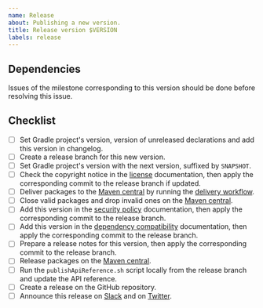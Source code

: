```yaml
---
name: Release
about: Publishing a new version.
title: Release version $VERSION
labels: release
---
```


## Dependencies

Issues of the milestone corresponding to this version should be done before resolving this issue.

## Checklist

- [ ] Set Gradle project's version, version of unreleased declarations and add this version in changelog.
- [ ] Create a release branch for this new version.
- [ ] Set Gradle project's version with the next version, suffixed by `SNAPSHOT`.
- [ ] Check the copyright notice in the [license] documentation, then apply the corresponding commit to the release branch if updated.
- [ ] Deliver packages to the [Maven central] by running the [delivery workflow].
- [ ] Close valid packages and drop invalid ones on the [Maven central].
- [ ] Add this version in the [security policy] documentation, then apply the corresponding commit to the release branch.
- [ ] Add this version in the [dependency compatibility] documentation, then apply the corresponding commit to the release branch.
- [ ] Prepare a release notes for this version, then apply the corresponding commit to the release branch.
- [ ] Release packages on the [Maven central].
- [ ] Run the `publishApiReference.sh` script locally from the release branch and update the API reference.
- [ ] Create a release on the GitHub repository.
- [ ] Announce this release on [Slack] and on [Twitter].

[delivery workflow]: https://github.com/kotools/types/actions/workflows/delivery.yml
[dependency compatibility]: https://github.com/kotools/types/blob/main/documentation/dependencies.md
[license]: https://github.com/kotools/types/blob/main/LICENSE.txt
[maven central]: https://s01.oss.sonatype.org
[security policy]: https://github.com/kotools/types/blob/main/SECURITY.md
[slack]: https://kotlinlang.slack.com/archives/C05H0L1LD25
[twitter]: https://twitter.com/KotoolsContact
